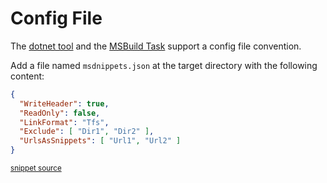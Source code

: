 <!--
GENERATED FILE - DO NOT EDIT
This file was generated by [MarkdownSnippets](https://github.com/SimonCropp/MarkdownSnippets).
Source File: /docs/mdsource/config-file.source.md
To change this file edit the source file and then run MarkdownSnippets.
-->

# Config File

The [dotnet tool](/MarkdownSnippets#installation) and the [MSBuild Task](msbuild.md) support a config file convention.

Add a file named `msdnippets.json` at the target directory with the following content:

<!-- snippet: sampleConfig.json -->
```json
{
  "WriteHeader": true,
  "ReadOnly": false,
  "LinkFormat": "Tfs",
  "Exclude": [ "Dir1", "Dir2" ],
  "UrlsAsSnippets": [ "Url1", "Url2" ]
}
```
<sup>[snippet source](/src/ConfigReader.Tests/sampleConfig.json#L1-L7)</sup>
<!-- endsnippet -->
